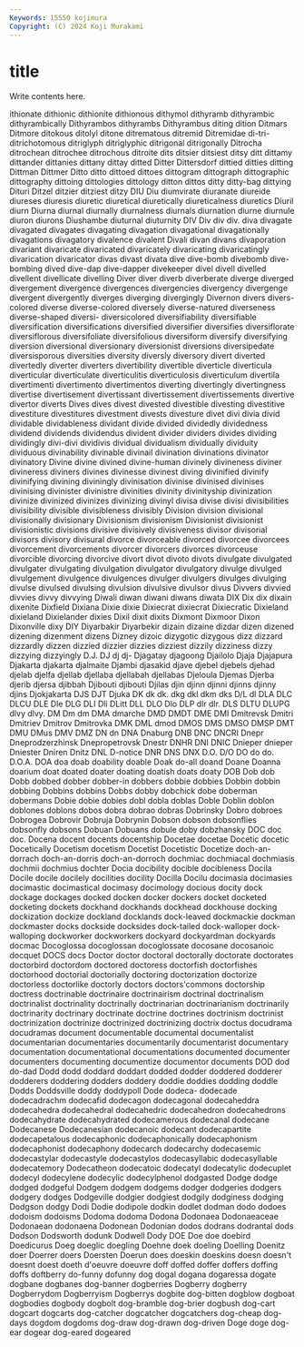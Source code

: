 ```yaml
---
Keywords: 15550 kojimura
Copyright: (C) 2024 Koji Murakami
---
```


# title

Write contents here.



ithionate dithionic dithionite
dithionous dithymol dithyramb dithyrambic dithyrambically Dithyrambos dithyrambs Dithyrambus diting dition
Ditmars Ditmore ditokous ditolyl ditone ditrematous ditremid Ditremidae di-tri- ditrichotomous
ditriglyph ditriglyphic ditrigonal ditrigonally Ditrocha ditrochean ditrochee ditrochous ditroite dits
ditsier ditsiest ditsy ditt dittamy dittander dittanies dittany dittay ditted
Ditter Dittersdorf dittied ditties ditting Dittman Dittmer Ditto ditto dittoed
dittoes dittogram dittograph dittographic dittography dittoing dittologies dittology ditton dittos
ditty ditty-bag dittying Dituri Ditzel ditzier ditziest ditzy DIU Diu
diumvirate diuranate diureide diureses diuresis diuretic diuretical diuretically diureticalness diuretics
Diuril diurn Diurna diurnal diurnally diurnalness diurnals diurnation diurne diurnule
diuron diurons Diushambe diuturnal diuturnity DIV Div div div. diva
divagate divagated divagates divagating divagation divagational divagationally divagations divagatory divalence
divalent Divali divan divans divaporation divariant divaricate divaricated divaricately divaricating
divaricatingly divarication divaricator divas divast divata dive dive-bomb divebomb dive-bombing
dived dive-dap dive-dapper divekeeper divel divell divelled divellent divellicate divelling
Diver diver diverb diverberate diverge diverged divergement divergence divergences divergencies
divergency divergenge divergent divergently diverges diverging divergingly Divernon divers divers-colored
diverse diverse-colored diversely diverse-natured diverseness diverse-shaped diversi- diversicolored diversifiability diversifiable
diversification diversifications diversified diversifier diversifies diversiflorate diversiflorous diversifoliate diversifolious diversiform
diversify diversifying diversion diversional diversionary diversionist diversions diversipedate diversisporous diversities
diversity diversly diversory divert diverted divertedly diverter diverters divertibility divertible
diverticle diverticula diverticular diverticulate diverticulitis diverticulosis diverticulum divertila divertimenti divertimento
divertimentos diverting divertingly divertingness divertise divertisement divertissant divertissement divertissements divertive
divertor diverts Dives dives divest divested divestible divesting divestitive divestiture
divestitures divestment divests divesture divet divi divia divid dividable dividableness
dividant divide divided dividedly dividedness dividend dividends dividendus divident divider
dividers divides dividing dividingly divi-divi dividivis dividual dividualism dividually dividuity
dividuous divinability divinable divinail divination divinations divinator divinatory Divine divine
divined divine-human divinely divineness diviner divineress diviners divines divinesse divinest
diving divinified divinify divinifying divining diviningly divinisation divinise divinised divinises
divinising divinister divinistre divinities divinity divinityship divinization divinize divinized divinizes
divinizing divinyl divisa divise divisi divisibilities divisibility divisible divisibleness divisibly
Division division divisional divisionally divisionary Divisionism divisionism Divisionist divisionist divisionistic
divisions divisive divisively divisiveness divisor divisorial divisors divisory divisural divorce
divorceable divorced divorcee divorcees divorcement divorcements divorcer divorcers divorces divorceuse
divorcible divorcing divorcive divort divot divoto divots divulgate divulgated divulgater
divulgating divulgation divulgator divulgatory divulge divulged divulgement divulgence divulgences divulger
divulgers divulges divulging divulse divulsed divulsing divulsion divulsive divulsor divus
Divvers divvied divvies divvy divvying Diwali diwan diwani diwans diwata
DIX Dix dix dixain dixenite Dixfield Dixiana Dixie dixie Dixiecrat
dixiecrat Dixiecratic Dixieland dixieland Dixielander dixies Dixil dixit dixits Dixmont
Dixmoor Dixon Dixonville dixy DIY Diyarbakir Diyarbekir dizain dizaine dizdar
dizen dizened dizening dizenment dizens Dizney dizoic dizygotic dizygous dizz
dizzard dizzardly dizzen dizzied dizzier dizzies dizziest dizzily dizziness dizzy
dizzying dizzyingly D.J. DJ dj dj- Djagatay djagoong Djailolo Djaja
Djajapura Djakarta djakarta djalmaite Djambi djasakid djave djebel djebels djehad
djelab djelfa djellab djellaba djellabah djellabas Djeloula Djemas Djerba djerib
djersa djibbah Djibouti djibouti Djilas djin djinn djinni djinns djinny
djins Djokjakarta DJS DJT Djuka DK dk dk. dkg dkl
dkm dks D/L dl DLA DLC DLCU DLE Dle DLG
DLI Dli DLitt DLL DLO Dlo DLP dlr dlr. DLS
DLTU DLUPG dlvy dlvy. DM Dm dm DMA dmarche DMD
DMDT DME DMI Dmitrevsk Dmitri Dmitriev Dmitrov Dmitrovka DMK DML
dmod DMOS DMS DMSO DMSP DMT DMU DMus DMV DMZ
DN dn DNA Dnaburg DNB DNC DNCRI Dnepr Dneprodzerzhinsk Dnepropetrovsk
Dnestr DNHR DNI DNIC Dnieper dnieper Dniester Dniren Dnitz DNL
D-notice DNR DNS DNX D.O. D/O DO do do. D.O.A.
DOA doa doab doability doable Doak do-all doand Doane Doanna
doarium doat doated doater doating doatish doats doaty DOB Dob
dob Dobb dobbed dobber dobber-in dobbers dobbie dobbies Dobbin dobbin
dobbing Dobbins dobbins Dobbs dobby dobchick dobe doberman dobermans Dobie
dobie dobies dobl dobla doblas Doble Doblin doblon doblones doblons
dobos dobra dobrao dobras Dobrinsky Dobro dobroes Dobrogea Dobrovir Dobruja
Dobrynin Dobson dobson dobsonflies dobsonfly dobsons Dobuan Dobuans dobule doby
dobzhansky DOC doc doc. Docena docent docents docentship Docetae docetae
Docetic docetic Docetically Docetism docetism Docetist Docetistic Docetize doch-an-dorrach doch-an-dorris
doch-an-dorroch dochmiac dochmiacal dochmiasis dochmii dochmius dochter Docia docibility docible
docibleness Docila Docile docile docilely docilities docility Docilla Docilu docimasia
docimasies docimastic docimastical docimasy docimology docious docity dock dockage dockages
docked docken docker dockers docket docketed docketing dockets dockhand dockhands
dockhead dockhouse docking dockization dockize dockland docklands dock-leaved dockmackie dockman
dockmaster docks dockside docksides dock-tailed dock-walloper dock-walloping dockworker dockworkers dockyard
dockyardman dockyards docmac Docoglossa docoglossan docoglossate docosane docosanoic docquet DOCS
docs Doctor doctor doctoral doctorally doctorate doctorates doctorbird doctordom doctored
doctoress doctorfish doctorfishes doctorhood doctorial doctorially doctoring doctorization doctorize doctorless
doctorlike doctorly doctors doctors'commons doctorship doctress doctrinable doctrinaire doctrinairism doctrinal
doctrinalism doctrinalist doctrinality doctrinally doctrinarian doctrinarianism doctrinarily doctrinarity doctrinary doctrinate
doctrine doctrines doctrinism doctrinist doctrinization doctrinize doctrinized doctrinizing doctrix doctus
docudrama docudramas document documentable documental documentalist documentarian documentaries documentarily documentarist
documentary documentation documentational documentations documented documenter documenters documenting documentize documentor
documents DOD dod do-dad Dodd dodd doddard doddart dodded dodder
doddered dodderer dodderers doddering dodders doddery doddie doddies dodding doddle
Dodds Doddsville doddy doddypoll Dode dodeca- dodecade dodecadrachm dodecafid dodecagon
dodecagonal dodecaheddra dodecahedra dodecahedral dodecahedric dodecahedron dodecahedrons dodecahydrate dodecahydrated dodecamerous
dodecanal dodecane Dodecanese Dodecanesian dodecanoic dodecant dodecapartite dodecapetalous dodecaphonic dodecaphonically
dodecaphonism dodecaphonist dodecaphony dodecarch dodecarchy dodecasemic dodecastylar dodecastyle dodecastylos dodecasyllabic
dodecasyllable dodecatemory Dodecatheon dodecatoic dodecatyl dodecatylic dodecuplet dodecyl dodecylene dodecylic
dodecylphenol dodgasted Dodge dodge dodged dodgeful Dodgem dodgem dodgems dodger
dodgeries dodgers dodgery dodges Dodgeville dodgier dodgiest dodgily dodginess dodging
Dodgson dodgy Dodi Dodie dodipole dodkin dodlet dodman dodo dodoes
dodoism dodoisms Dodoma dodoma Dodona Dodonaea Dodonaeaceae Dodonaean dodonaena Dodonean
Dodonian dodos dodrans dodrantal dods Dodson Dodsworth dodunk Dodwell Dody
DOE Doe doe doebird Doedicurus Doeg doeglic doegling Doehne doek
doeling Doelling Doenitz doer Doerrer doers Doersten Doerun does doeskin
doeskins doesn doesn't doesnt doest doeth d'oeuvre doeuvre doff doffed
doffer doffers doffing doffs doftberry do-funny dofunny dog dogal dogana
dogaressa dogate dogbane dogbanes dog-banner dogberries Dogberry dogberry Dogberrydom Dogberryism
Dogberrys dogbite dog-bitten dogblow dogboat dogbodies dogbody dogbolt dog-bramble dog-brier
dogbush dog-cart dogcart dogcarts dog-catcher dogcatcher dogcatchers dog-cheap dog-days dogdom
dogdoms dog-draw dog-drawn dog-driven Doge doge dog-ear dogear dog-eared dogeared
